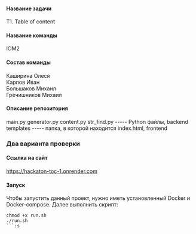 #### Название задачи
T1. Table of content
#### Название команды
IOM2
#### Состав команды
Каширина Олеся  
Карпов Иван  
Большаков Михаил  
Гречишников Михаил  
#### Описание репозитория
main.py   generator.py   content.py   str_find.py ----- Python файлы, backend  
templates ----- папка, в которой находится index.html, frontend


### Два варианта проверки
#### Ссылка на сайт
https://hackaton-toc-1.onrender.com

#### Запуск
Чтобы запустить данный проект, нужно иметь установленный Docker и Docker-compose.
Далее выполнить скрипт:
```
chmod +x run.sh
./run.sh
```:s

